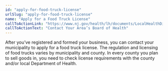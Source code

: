 ```yaml
---
id: "apply-for-food-truck-license"
urlSlug: "apply-for-food-truck-license"
name: "Apply for a Food Truck License"
callToActionLink: "https://www.nj.gov/health/lh/documents/LocalHealthDirectory.pdf"
callToActionText: "Contact Your Area’s Board of Health"
---
```

After you’ve registered and formed your business, you can contact your municipality to apply for a food truck license. The regulation and licensing of food trucks varies by municipality and county. In every county you plan to sell goods in, you need to check license requirements with the county and/or local Department of Health.